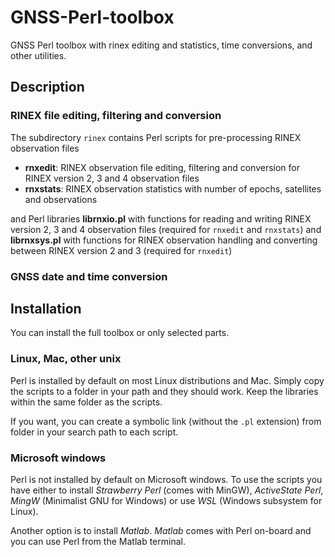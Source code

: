 # GNSS-Perl-toolbox
GNSS Perl toolbox with rinex editing and statistics, time conversions, and other utilities.

## Description

### RINEX file editing, filtering and conversion

The subdirectory `rinex` contains Perl scripts for pre-processing RINEX observation files

- **rnxedit**: RINEX observation file editing, filtering and conversion for RINEX version 2, 3 and 4 observation files
- **rnxstats**: RINEX observation statistics with number of epochs, satellites and observations

and Perl libraries **librnxio.pl** with functions for reading and writing RINEX version 2, 3 and 4 observation files (required for `rnxedit` and `rnxstats`)
and **librnxsys.pl** with functions for RINEX observation handling and converting between RINEX version 2 and 3 (required for `rnxedit`)

### GNSS date and time conversion

## Installation

You can install the full toolbox or only selected parts.

### Linux, Mac, other unix

Perl is installed by default on most Linux distributions and Mac. Simply copy the scripts to a folder in your path and they should work. Keep the libraries within the same folder as the scripts.

If you want, you can create a symbolic link (without the `.pl` extension) from folder in your search path to each script.

### Microsoft windows

Perl is not installed by default on Microsoft windows. To use the scripts you have either to install *Strawberry Perl* (comes with MinGW), *ActiveState Perl*, *MingW* (Minimalist GNU for Windows) or use *WSL* (Windows subsystem for Linux).

Another option is to install *Matlab*. *Matlab* comes with Perl on-board and you can use Perl from the Matlab terminal.

